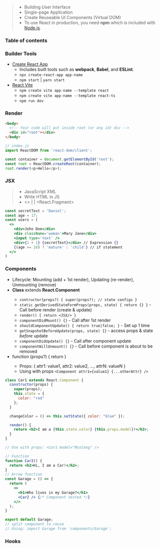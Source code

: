 > - Building User Interface
> - Single-page Application
> - Create Reuseable UI Components (Virtual DOM)
> - To use React in production, you need **npm** which is included with [Node.js]().

### Table of contents

### Builder Tools
- [Create React App](https://create-react-app.dev/)
  - Includes built tools such as **webpack**, **Babel**, and **ESLint**.
  - `npx create-react-app app-name`
  - `npm start` | `yarn start`
- [React Vite](https://vitejs.dev/guide/)
  - `npm create vite app-name --template react`
  - `npm create vite app-name --template react-ts`
  - `npm run dev`

### Render
```html
<body>
  <!-- Your code will put inside root (or any id) div -->
  <div id="root"></div>
</body>
```
```js
// index.js
import ReactDOM from 'react-dom/client';

const container = document.getElementById('root');
const root = ReactDOM.createRoot(container);
root.render(<p>Hello</p>);
```

### JSX
> - JavaScript XML
> - Write HTML in JS
> - <> | <Fragment> | <React.Fragment>
```jsx
const secretText = 'Daniel';
const age = 17;
const users = (
  <>
    <div>John Doe</div>
    <div className='woman'>Mary Jane</div>
    <input type='text' />
    <div>{1 + 1} {secretText}</div> // Expression {}
    {(age >= 18) ? 'mature' : 'child'} // if statement
  </>
)
```

### Components
- Lifecycle: Mounting (add + 1st render), Updating (re-render), Unmounting (remove)
- **Class** <Name> extends **React.Component**
  - `contructor(props?) { super(props?); // state configs } `
  - `static getDerivedStateFormProps(props, state) { return {} }` - Call before render (create & update)
  - `render() { return <JSX/> }`
  - `componentDidMount() {}` - Call after 1st render
  - `shouldComponentUpdate() { return true|false; }` - Set up 1 time
  - `getSnapshotBeforeUpdate(props, state) {}` - access props & state _before_ update
  - `componentDidUpdate() {}` - Call after component update
  - `componentWillUnmount() {}` - Call before component is about to be removed
- function <Name>(props?) { return <JSX> }
  - Props: { attr1: value1, attr2: value2, ..., attrN: valueN }
  - Using with props `<Component attr1={value1} {...otherAttr} />`

```jsx
class Car1 extends React.Component {
  constructor(props) {
    super(props);
    this.state = {
      color: "red"
    };
  }

  changeColor = () => this.setState({ color: "blue" });

  render() {
    return <h2>I am a {this.state.color} {this.props.model}!</h2>;
  }
}

// Use with props: <Car1 model="Mustang" />
```

```jsx
// Function
function Car2() {
  return <h2>Hi, I am a Car!</h2>;
}
// Arrow function
const Garage = () => {
  return (
    <>
      <h1>Who lives in my Garage?</h1>
      <Car2 /> {/* Component nested */}
    </>
  );
}

export default Garage;
// split component to reuse
// Using: import Garage from 'components/Garage';
```

### Hooks
